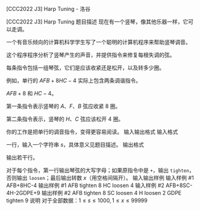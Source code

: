 



[CCC2022 J3]  Harp Tuning - 洛谷














[CCC2022 J3]  Harp Tuning
题目描述
现在有一个竖琴，像其他乐器一样，它可以走调。

一个有音乐倾向的计算机科学学生写了一个聪明的计算机程序来帮助竖琴调音。

这个程序程序分析了竖琴产生的声音，并提供指令来修复每根失调的弦。

每条指令包括一组琴弦，它们是应该收紧还是松开，以及转多少圈。

例如，单行的 $AFB+8HC-4$ 实际上包含两条调谐指令。

$AFB+8$ 和 $HC-4$。

第一条指令表示竖琴的 $A、F、B$ 弦应收紧 $8$ 圈。

第二条指令表示，竖琴的 $H、C$ 弦应该松开 $4$ 圈。

你的工作是把单行的调音指令，变得更容易阅读。
输入输出格式
输入格式

一行，输入一个字符串 $s$，具体意义见题目描述。
输出格式

输出若干行。

对于每个指令，第一行输出琴弦的大写字母；如果原指令中是 `+`，输出 `tighten`，否则输出 `loosen`；最后输出转数 $x$（用空格间隔开）。
输入输出样例
输入样例 #1
AFB+8HC-4
输出样例 #1
AFB tighten 8
HC loosen 4
输入样例 #2
AFB+8SC-4H-2GDPE+9
输出样例 #2
AFB tighten 8
SC loosen 4
H loosen 2
GDPE tighten 9
说明
对于全部数据：$1\le s\le 1000,1\le x\le 99999$







